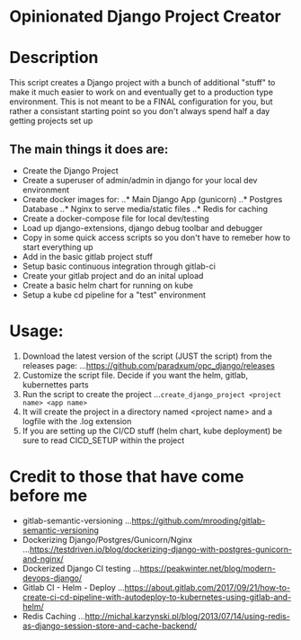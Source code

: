 # Opinionated Django Project Creator

# Description
This script creates a Django project with a bunch of additional "stuff" to make it much easier to work on
and eventually get to a production type environment. This is not meant to be a FINAL configuration for you,
but rather a consistant starting point so you don't always spend half a day getting projects set up

## The main things it does are:
* Create the Django Project
* Create a superuser of admin/admin in django for your local dev environment
* Create docker images for:
..* Main Django App (gunicorn)
..* Postgres Database
..* Nginx to serve media/static files
..* Redis for caching
* Create a docker-compose file for local dev/testing
* Load up django-extensions, django debug toolbar and debugger
* Copy in some quick access scripts so you don't have to remeber how to start everything up
* Add in the basic gitlab project stuff
* Setup basic continuous integration through gitlab-ci
* Create your gitlab project and do an inital upload
* Create a basic helm chart for running on kube
* Setup a kube cd pipeline for a "test" environment

# Usage:
1. Download the latest version of the script (JUST the script) from the releases page:
...https://github.com/paradxum/opc_django/releases
1. Customize the script file. Decide if you want the helm, gitlab, kubernettes parts
1. Run the script to create the project
...```create_django_project <project name> <app name>```
1. It will create the project in a directory named &lt;project name&gt; and a logfile with the .log extension
1. If you are setting up the CI/CD stuff (helm chart, kube deployment) be sure to read CICD_SETUP within the project 

# Credit to those that have come before me
* gitlab-semantic-versioning
...https://github.com/mrooding/gitlab-semantic-versioning
* Dockerizing Django/Postgres/Gunicorn/Nginx
...https://testdriven.io/blog/dockerizing-django-with-postgres-gunicorn-and-nginx/
* Dockerized Django CI testing
...https://peakwinter.net/blog/modern-devops-django/
* Gitlab CI - Helm - Deploy
...https://about.gitlab.com/2017/09/21/how-to-create-ci-cd-pipeline-with-autodeploy-to-kubernetes-using-gitlab-and-helm/
* Redis Caching
...http://michal.karzynski.pl/blog/2013/07/14/using-redis-as-django-session-store-and-cache-backend/
